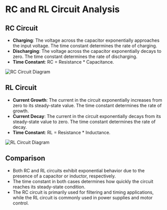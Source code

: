 # RC and RL Circuit Analysis

## RC Circuit

- **Charging**: The voltage across the capacitor exponentially approaches the input voltage. The time constant determines the rate of charging.
- **Discharging**: The voltage across the capacitor exponentially decays to zero. The time constant determines the rate of discharging.
- **Time Constant**: RC = Resistance * Capacitance.

![RC Circuit Diagram](images/download.png) <!-- Relative path to the image -->

## RL Circuit

- **Current Growth**: The current in the circuit exponentially increases from zero to its steady-state value. The time constant determines the rate of growth.
- **Current Decay**: The current in the circuit exponentially decays from its steady-state value to zero. The time constant determines the rate of decay.
- **Time Constant**: RL = Resistance * Inductance.

![RL Circuit Diagram](images/download%20(1).png) <!-- Relative path to the image -->

## Comparison

- Both RC and RL circuits exhibit exponential behavior due to the presence of a capacitor or inductor, respectively.
- The time constant in both cases determines how quickly the circuit reaches its steady-state condition.
- The RC circuit is primarily used for filtering and timing applications, while the RL circuit is commonly used in power supplies and motor control.
